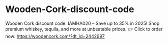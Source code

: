 # Wooden-Cork-discount-code
Wooden Cork discount code: IAMHA020 – Save up to 35% in 2025! Shop premium whiskey, tequila, and more at unbeatable prices. 👉 Click to order now: https://woodencork.com/?dt_id=2442997
